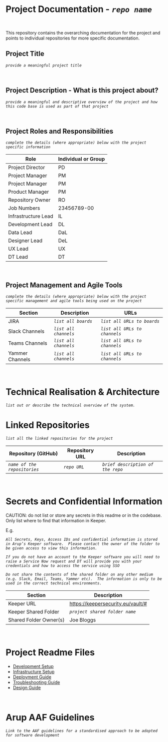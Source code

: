 # Project Documentation - *`repo name`*

<br>

This repository contains the overarching documentation for the project and points to individual repositories for more specific documentation.
## Project Title

*`provide a meaningful project title`*

<br>

## Project Description - What is this project about?

*`provide a meaningful and descriptive overview of the project and how this code base is used as part of that project`*

<br>

## Project Roles and Responsibilities

*`complete the details (where appropriate) below with the project specific information`*

| Role              | Individual or Group   |
|------------------ |-------------  |
| Project Director  |     PD            |
| Project Manager   |      PM       |
| Project Manager   |      PM       |
| Product Manager   |      PM       |
| Repository Owner  |        RO         |
| Job Numbers       |          23456789-00      |
| Infrastructure Lead   |     IL            |
| Development Lead  |         DL        |
| Data Lead     |          DaL      |
| Designer Lead     |        DeL        |
| UX Lead           |           UX      |
| DT Lead           |            DT     |

<br>

## Project Management and Agile Tools

*`complete the details (where appropriate) below with the project specific management and agile tools being used on the project`*

| Section           | Description               | URLs                              |
|----------------   |-----------------------    |-------------------------------    |
| JIRA              | *`list all boards`*       | *`list all URLs to boards`*       |
| Slack Channels    | *`list all channels`*     | *`list all URLs to channels`*     |
| Teams Channels    | *`list all channels`*     | *`list all URLs to channels`*     |
| Yammer Channels   | *`list all channels`*     | *`list all URLs to channels`*     |

<br>

# Technical Realisation & Architecture

*`list out or describe the technical overview of the system.`*

# Linked Repositories

*`list all the linked repositories for the project`*

| Repository (GitHub)           | Repository URL    | Description                           |
|------------------------------ |----------------   |-----------------------------------    |
| *`name of the repositories`*  | *`repo URL`*      | *`brief description of the repo`*     |

<br>

# Secrets and Confidential Information

CAUTION:  do not list or store any secrets in this readme or in the codebase.  Only list where to find that information in Keeper.

E.g.

*`All Secrets, Keys, Access IDs and confidential information is stored in Arup’s Keeper software.  Please contact the owner of the folder to be given access to view this information.`*

*`If you do not have an account to the Keeper software you will need to raise a Service Now request and DT will provide you with your credentials and how to access the service using SSO`*

*`Do not share the contents of the shared folder on any other medium (e.g. Slack, Email, Teams, Yammer etc).  The information is only to be used in the correct technical environments.`*

| Section                   | Description                           |
|-------------------------  |-----------------------------------    |
| Keeper URL                | https://keepersecurity.eu/vault/#     |
| Keeper Shared Folder      | *`project shared folder name`*        |
| Shared Folder Owner(s)    | Joe Bloggs                        |

<br>

# Project Readme Files

- [Development Setup](DEVELOPMENT-SETUP.md)
- [Infrastructure Setup](INFRASTRUCTURE.md)
- [Deployment Guide](DEPLOYMENT.md)
- [Troubleshooting Guide](TROUBLESHOOTING.md)
- [Design Guide](DESIGN-UX-UI.md)

<br>

# Arup AAF Guidelines

*`Link to the AAF guidelines for a standardised approach to be adopted for software development`*